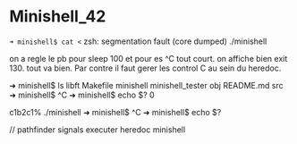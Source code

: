 # Minishell_42



 `➜ minishell$ cat <`
zsh: segmentation fault (core dumped)  ./minishell


on a regle le pb pour sleep 100 et pour es ^C tout court. on affiche bien exit 130. 
 tout va bien.
 Par contre il faut gerer les control C au sein du heredoc.

 ➜ minishell$ ls
libft  Makefile  minishell  minishell_tester  obj  README.md  src
 ➜ minishell$ ^C
 ➜ minishell$ echo $?
0

c1b2c1% ./minishell
 ➜ minishell$ ^C
 ➜ minishell$ echo $?

 // pathfinder signals executer heredoc minishell
